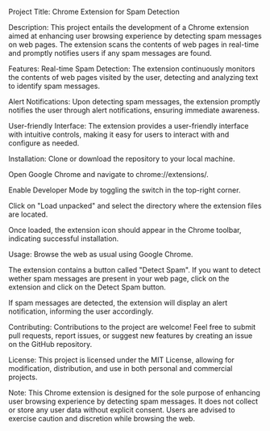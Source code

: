 Project Title: Chrome Extension for Spam Detection

Description:
This project entails the development of a Chrome extension aimed at enhancing user browsing experience by detecting spam messages on web pages. The extension scans the contents of web pages in real-time and promptly notifies users if any spam messages are found.

Features:
Real-time Spam Detection: The extension continuously monitors the contents of web pages visited by the user, detecting and analyzing text to identify spam messages.

Alert Notifications: Upon detecting spam messages, the extension promptly notifies the user through alert notifications, ensuring immediate awareness.

User-friendly Interface: The extension provides a user-friendly interface with intuitive controls, making it easy for users to interact with and configure as needed.

Installation:
Clone or download the repository to your local machine.

Open Google Chrome and navigate to chrome://extensions/.

Enable Developer Mode by toggling the switch in the top-right corner.

Click on "Load unpacked" and select the directory where the extension files are located.

Once loaded, the extension icon should appear in the Chrome toolbar, indicating successful installation.

Usage:
Browse the web as usual using Google Chrome.

The extension contains a button called "Detect Spam". If you want to detect wether spam messages are present in your web page, click on the extension and click on the Detect Spam button.

If spam messages are detected, the extension will display an alert notification, informing the user accordingly.

Contributing:
Contributions to the project are welcome! Feel free to submit pull requests, report issues, or suggest new features by creating an issue on the GitHub repository.

License:
This project is licensed under the MIT License, allowing for modification, distribution, and use in both personal and commercial projects.

Note: This Chrome extension is designed for the sole purpose of enhancing user browsing experience by detecting spam messages. It does not collect or store any user data without explicit consent. Users are advised to exercise caution and discretion while browsing the web.
